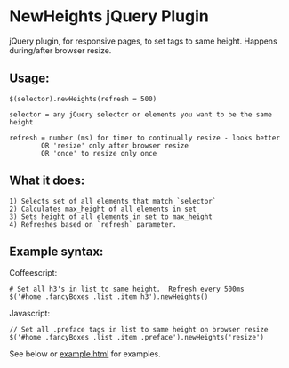 NewHeights jQuery Plugin
======

jQuery plugin, for responsive pages, to set tags to same height.  Happens during/after browser resize.

Usage:
------
    $(selector).newHeights(refresh = 500)

    selector = any jQuery selector or elements you want to be the same height

    refresh = number (ms) for timer to continually resize - looks better
            OR 'resize' only after browser resize
            OR 'once' to resize only once

What it does:
------

    1) Selects set of all elements that match `selector`
    2) Calculates max_height of all elements in set
    3) Sets height of all elements in set to max_height
    4) Refreshes based on `refresh` parameter.

Example syntax:
------

Coffeescript:

    # Set all h3's in list to same height.  Refresh every 500ms
    $('#home .fancyBoxes .list .item h3').newHeights()

Javascript:

    // Set all .preface tags in list to same height on browser resize
    $('#home .fancyBoxes .list .item .preface').newHeights('resize')

See below or [example.html](http://htmlpreview.github.io/?https://github.com/MichaelJCole/newheights/blob/master/example.html) for examples.

